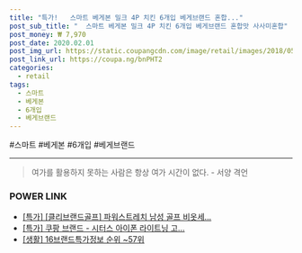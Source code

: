 ```yaml
--- 
title: "특가!   스마트 베게본 밀크 4P 치킨 6개입 베게브랜드 혼합..." 
post_sub_title: "  스마트 베게본 밀크 4P 치킨 6개입 베게브랜드 혼합맛 사사미혼합" 
post_money: ₩ 7,970 
post_date: 2020.02.01 
post_img_url: https://static.coupangcdn.com/image/retail/images/2018/05/17/17/2/60f40ead-8c67-4e2a-9712-b18820922627.jpg 
post_link_url: https://coupa.ng/bnPHT2 
categories: 
  - retail 
tags: 
  - 스마트 
  - 베게본 
  - 6개입 
  - 베게브랜드 
--- 
```

  #스마트 #베게본 #6개입 #베게브랜드 
<hr> 

> 여가를 활용하지 못하는 사람은 항상 여가 시간이 없다. - 서양 격언 


### POWER LINK

* <a href="https://blog.naver.com/an0733/221790586624" target="_blank">[특가] [클리브랜드골프] 파워스트레치 남성 골프 비옷세...</a>
* <a href="https://blog.naver.com/an0733/221785909656" target="_blank">[특가] 쿠팡 브랜드 - 시터스 아이폰 라이트닝 고...</a>
* <a href="https://blog.naver.com/sakai111/221773675172" target="_blank"> [생활] 16브랜드특가정보 순위 ~57위</a>
